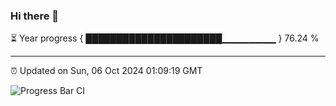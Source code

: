 ### Hi there 👋

⏳ Year progress { ██████████████████████▁▁▁▁▁▁▁▁ } 76.24 %

---

⏰ Updated on Sun, 06 Oct 2024 01:09:19 GMT

![Progress Bar CI](https://github.com/liununu/liununu/workflows/Progress%20Bar%20CI/badge.svg)
